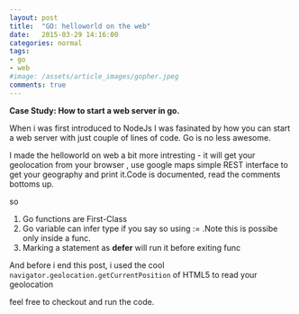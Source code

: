 ```yaml
---
layout: post
title:  "GO: helloworld on the web"
date:   2015-03-29 14:16:00
categories: normal
tags:
- go
- web
#image: /assets/article_images/gopher.jpeg
comments: true
---
```


**Case Study: How to start a web server in go.**

When i was first introduced to NodeJs I was fasinated by how you can start a web server with just couple of lines of code. Go is no less awesome.

I made the helloworld on web a bit more intresting - it will get your geolocation from your browser , use google maps simple REST interface to get your geography and print it.Code is documented, read the comments bottoms up.

<script src="https://gist.github.com/ganeshramr/4de4f7927633c4fd0682.js"></script>

so

1. Go functions are First-Class
2. Go variable can infer type if you say so using := .Note this is possibe only inside a func.
3. Marking a statement as **defer** will run it before exiting func

And before i end this post, i used the cool ```navigator.geolocation.getCurrentPosition``` of HTML5 to read your 
geolocation

<script src="https://gist.github.com/ganeshramr/56c07a5e3b7ffea54eda.js"></script>

feel free to checkout and run the code.